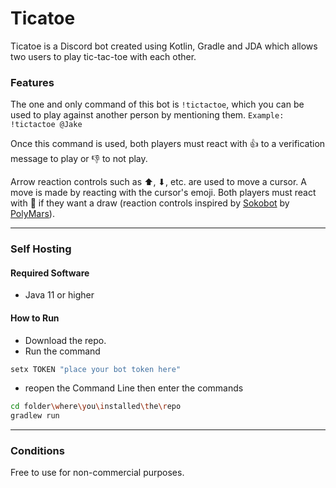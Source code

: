 # Ticatoe

Ticatoe is a Discord bot created using Kotlin, Gradle and JDA which allows two users to play tic-tac-toe with each other.


### Features

The one and only command of this bot is ``!tictactoe``, which you can be used to play against another person by mentioning them.
``Example: !tictactoe @Jake``

Once this command is used, both players must react with 👍 to a verification message to play or 👎 to not play.

Arrow reaction controls such as ⬆, ⬇, etc. are used to move a cursor. A move is made by reacting with the cursor's emoji. Both players must react with 🤝 if they want a draw (reaction controls inspired by [Sokobot](https://github.com/PolyMarsDev/Sokobot) by [PolyMars](https://github.com/PolyMarsDev)).

---

### Self Hosting

#### Required Software
* Java 11 or higher

#### How to Run
* Download the repo.
* Run the command
```bash
setx TOKEN "place your bot token here"
```
* reopen the Command Line then enter the commands
```bash
cd folder\where\you\installed\the\repo
gradlew run
```

---

### Conditions
Free to use for non-commercial purposes.

